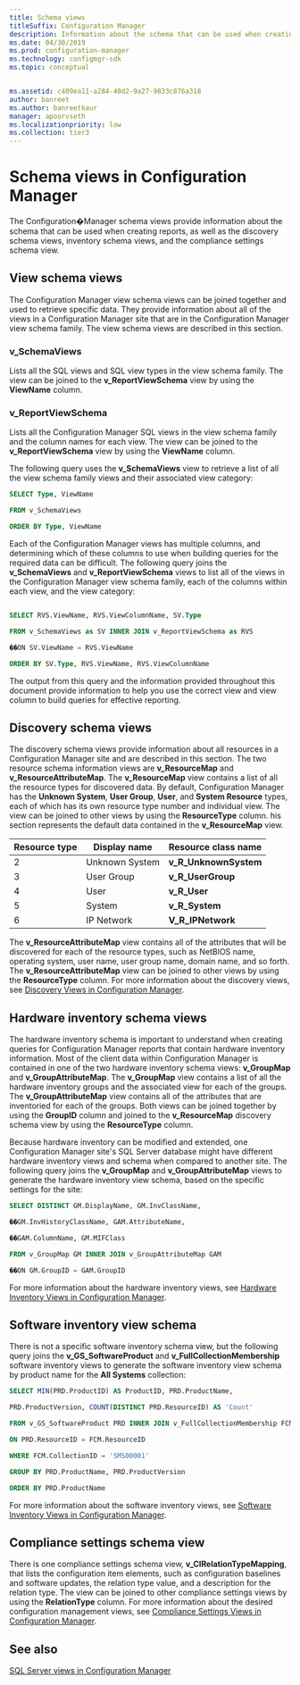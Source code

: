 ```yaml
---
title: Schema views
titleSuffix: Configuration Manager
description: Information about the schema that can be used when creating reports.
ms.date: 04/30/2019
ms.prod: configuration-manager
ms.technology: configmgr-sdk
ms.topic: conceptual


ms.assetid: c409ea11-a284-40d2-9a27-9833c876a318
author: banreet
ms.author: banreetkaur
manager: apoorvseth
ms.localizationpriority: low
ms.collection: tier3
---
```


# Schema views in Configuration Manager

The Configuration�Manager schema views provide information about the schema that can be used when creating reports, as well as the discovery schema views, inventory schema views, and the compliance settings schema view.

## View schema views

The Configuration Manager view schema views can be joined together and used to retrieve specific data. They provide information about all of the views in a Configuration Manager site that are in the Configuration Manager view schema family. The view schema views are described in this section.

### v_SchemaViews

Lists all the SQL views and SQL view types in the view schema family.
The view can be joined to the **v_ReportViewSchema** view by using the **ViewName** column.

### v_ReportViewSchema

Lists all the Configuration Manager SQL views in the view schema family and the column names for each view.
The view can be joined to the **v_ReportViewSchema** view by using the **ViewName** column.

The following query uses the **v_SchemaViews** view to retrieve a list of all the view schema family views and their associated view category:

```sql
SELECT Type, ViewName

FROM v_SchemaViews

ORDER BY Type, ViewName
```

Each of the Configuration Manager views has multiple columns, and determining which of these columns to use when building queries for the required data can be difficult. The following query joins the **v_SchemaViews** and **v_ReportViewSchema** views to list all of the views in the Configuration Manager view schema family, each of the columns within each view, and the view category:

```sql

SELECT RVS.ViewName, RVS.ViewColumnName, SV.Type

FROM v_SchemaViews as SV INNER JOIN v_ReportViewSchema as RVS

��ON SV.ViewName = RVS.ViewName

ORDER BY SV.Type, RVS.ViewName, RVS.ViewColumnName
```

The output from this query and the information provided throughout this document provide information to help you use the correct view and view column to build queries for effective reporting.

## Discovery schema views

The discovery schema views provide information about all resources in a Configuration Manager site and are described in this section. The two resource schema information views are **v_ResourceMap** and **v_ResourceAttributeMap**. The **v_ResourceMap** view contains a list of all the resource types for discovered data. By default, Configuration Manager has the **Unknown System**, **User Group**, **User**, and **System Resource** types, each of which has its own resource type number and individual view. The view can be joined to other views by using the **ResourceType** column. his section represents the default data contained in the **v_ResourceMap** view.

|Resource type|Display name|Resource class name|
|--- |--- |--- |
|2|Unknown System|**v_R_UnknownSystem**|
|3|User Group|**v_R_UserGroup**|
|4|User|**v_R_User**|
|5|System|**v_R_System**|
|6|IP Network|**V_R_IPNetwork**|

The **v_ResourceAttributeMap** view contains all of the attributes that will be discovered for each of the resource types, such as NetBIOS name, operating system, user name, user group name, domain name, and so forth. The **v_ResourceAttributeMap** view can be joined to other views by using the **ResourceType** column. For more information about the discovery views, see [Discovery Views in Configuration Manager](discovery-views-configuration-manager.md).

## Hardware inventory schema views

The hardware inventory schema is important to understand when creating queries for Configuration Manager reports that contain hardware inventory information. Most of the client data within Configuration Manager is contained in one of the two hardware inventory schema views: **v_GroupMap** and **v_GroupAttributeMap**. The **v_GroupMap** view contains a list of all the hardware inventory groups and the associated view for each of the groups. The **v_GroupAttributeMap** view contains all of the attributes that are inventoried for each of the groups. Both views can be joined together by using the **GroupID** column and joined to the **v_ResourceMap** discovery schema view by using the **ResourceType** column.

Because hardware inventory can be modified and extended, one Configuration Manager site's SQL Server database might have different hardware inventory views and schema when compared to another site. The following query joins the **v_GroupMap** and **v_GroupAttributeMap** views to generate the hardware inventory view schema, based on the specific settings for the site:

```sql
SELECT DISTINCT GM.DisplayName, GM.InvClassName,

��GM.InvHistoryClassName, GAM.AttributeName,

��GAM.ColumnName, GM.MIFClass

FROM v_GroupMap GM INNER JOIN v_GroupAttributeMap GAM

��ON GM.GroupID = GAM.GroupID
```

For more information about the hardware inventory views, see [Hardware Inventory Views in Configuration Manager](hardware-inventory-views-configuration-manager.md).

## Software inventory view schema

There is not a specific software inventory schema view, but the following query joins the **v_GS_SoftwareProduct** and **v_FullCollectionMembership** software inventory views to generate the software inventory view schema by product name for the **All Systems** collection:

```sql
SELECT MIN(PRD.ProductID) AS ProductID, PRD.ProductName,

PRD.ProductVersion, COUNT(DISTINCT PRD.ResourceID) AS 'Count'

FROM v_GS_SoftwareProduct PRD INNER JOIN v_FullCollectionMembership FCM

ON PRD.ResourceID = FCM.ResourceID

WHERE FCM.CollectionID = 'SMS00001'

GROUP BY PRD.ProductName, PRD.ProductVersion

ORDER BY PRD.ProductName
```

For more information about the software inventory views, see [Software Inventory Views in Configuration Manager](software-inventory-views-configuration-manager.md).

## Compliance settings schema view

There is one compliance settings schema view, **v_CIRelationTypeMapping**, that lists the configuration item elements, such as configuration baselines and software updates, the relation type value, and a description for the relation type. The view can be joined to other compliance settings views by using the **RelationType** column. For more information about the desired configuration management views, see [Compliance Settings Views in Configuration Manager](compliance-settings-views-configuration-manager.md).

## See also

[SQL Server views in Configuration Manager](sql-server-views-configuration-manager.md) 
